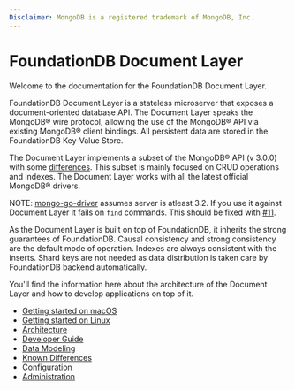 ```yaml
---
Disclaimer: MongoDB is a registered trademark of MongoDB, Inc.
---
```


# FoundationDB Document Layer

Welcome to the documentation for the FoundationDB Document Layer.

FoundationDB Document Layer is a stateless microserver that exposes a document-oriented database API. The Document Layer speaks the MongoDB® wire protocol, allowing the use of the MongoDB® API via existing MongoDB® client bindings. All persistent data are stored in the FoundationDB Key-Value Store.

The Document Layer implements a subset of the MongoDB® API (v 3.0.0) with some [differences](known-differences.md). This subset is mainly focused on CRUD operations and indexes. The Document Layer works with all the latest official MongoDB® drivers.

NOTE: [mongo-go-driver](https://github.com/mongodb/mongo-go-driver) assumes server is atleast 3.2. If you use it against Document Layer it fails on `find` commands. This should be fixed with [#11](https://github.com/FoundationDB/fdb-document-layer/issues/11).

As the Document Layer is built on top of FoundationDB, it inherits the strong guarantees of FoundationDB. Causal
consistency and strong consistency are the default mode of operation.
Indexes are always consistent with the inserts. Shard keys are not
needed as data distribution is taken care by FoundationDB backend
automatically.

You'll find the information here about the architecture of the Document
Layer and how to develop applications on top of it.

* [Getting started on macOS](getting-started-mac.md)
* [Getting started on Linux](getting-started-linux.md)
* [Architecture](architecture.md)
* [Developer Guide](developer-guide.md)
* [Data Modeling](data-modeling.md)
* [Known Differences](known-differences.md)
* [Configuration](configuration.md)
* [Administration](administration.md)
